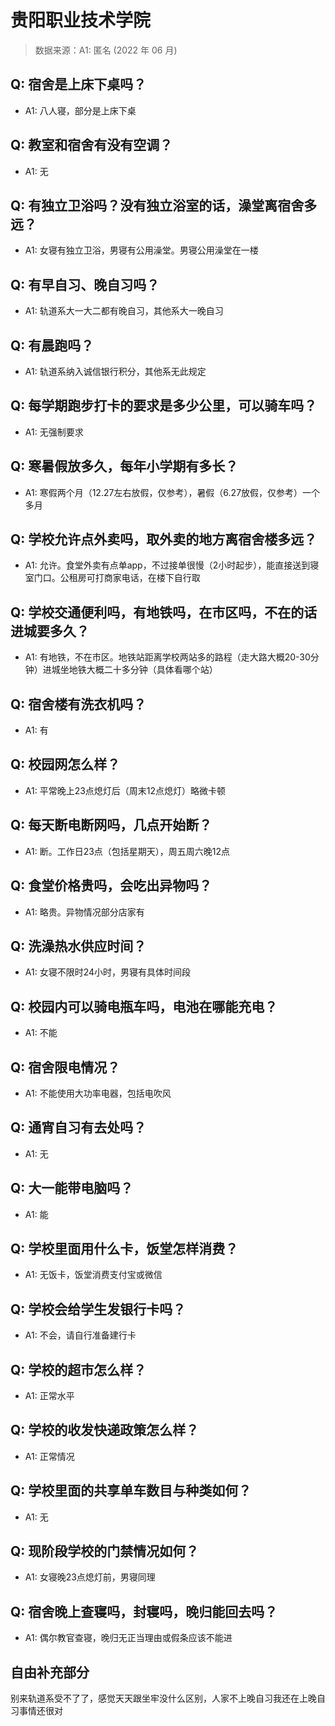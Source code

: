 # 贵阳职业技术学院

> 数据来源：A1: 匿名 (2022 年 06 月)

## Q: 宿舍是上床下桌吗？

- A1: 八人寝，部分是上床下桌

## Q: 教室和宿舍有没有空调？

- A1: 无

## Q: 有独立卫浴吗？没有独立浴室的话，澡堂离宿舍多远？

- A1: 女寝有独立卫浴，男寝有公用澡堂。男寝公用澡堂在一楼

## Q: 有早自习、晚自习吗？

- A1: 轨道系大一大二都有晚自习，其他系大一晚自习

## Q: 有晨跑吗？

- A1: 轨道系纳入诚信银行积分，其他系无此规定

## Q: 每学期跑步打卡的要求是多少公里，可以骑车吗？

- A1: 无强制要求

## Q: 寒暑假放多久，每年小学期有多长？

- A1: 寒假两个月（12.27左右放假，仅参考），暑假（6.27放假，仅参考）一个多月

## Q: 学校允许点外卖吗，取外卖的地方离宿舍楼多远？

- A1: 允许。食堂外卖有点单app，不过接单很慢（2小时起步），能直接送到寝室门口。公租房可打商家电话，在楼下自行取

## Q: 学校交通便利吗，有地铁吗，在市区吗，不在的话进城要多久？

- A1: 有地铁，不在市区。地铁站距离学校两站多的路程（走大路大概20-30分钟）进城坐地铁大概二十多分钟（具体看哪个站）

## Q: 宿舍楼有洗衣机吗？

- A1: 有

## Q: 校园网怎么样？

- A1: 平常晚上23点熄灯后（周末12点熄灯）略微卡顿

## Q: 每天断电断网吗，几点开始断？

- A1: 断。工作日23点（包括星期天），周五周六晚12点

## Q: 食堂价格贵吗，会吃出异物吗？

- A1: 略贵。异物情况部分店家有

## Q: 洗澡热水供应时间？

- A1: 女寝不限时24小时，男寝有具体时间段

## Q: 校园内可以骑电瓶车吗，电池在哪能充电？

- A1: 不能

## Q: 宿舍限电情况？

- A1: 不能使用大功率电器，包括电吹风

## Q: 通宵自习有去处吗？

- A1: 无

## Q: 大一能带电脑吗？

- A1: 能

## Q: 学校里面用什么卡，饭堂怎样消费？

- A1: 无饭卡，饭堂消费支付宝或微信

## Q: 学校会给学生发银行卡吗？

- A1: 不会，请自行准备建行卡

## Q: 学校的超市怎么样？

- A1: 正常水平

## Q: 学校的收发快递政策怎么样？

- A1: 正常情况

## Q: 学校里面的共享单车数目与种类如何？

- A1: 无

## Q: 现阶段学校的门禁情况如何？

- A1: 女寝晚23点熄灯前，男寝同理

## Q: 宿舍晚上查寝吗，封寝吗，晚归能回去吗？

- A1: 偶尔教官查寝，晚归无正当理由或假条应该不能进

## 自由补充部分

别来轨道系受不了了，感觉天天跟坐牢没什么区别，人家不上晚自习我还在上晚自习事情还很对